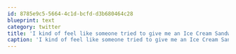 ```yaml
---
id: 8785e9c5-5664-4c1d-bcfd-d3b680464c28
blueprint: text
category: twitter
title: 'I kind of feel like someone tried to give me an Ice Cream Sandwich and then took it away.'
caption: 'I kind of feel like someone tried to give me an Ice Cream Sandwich and then took it away.'
---
```

